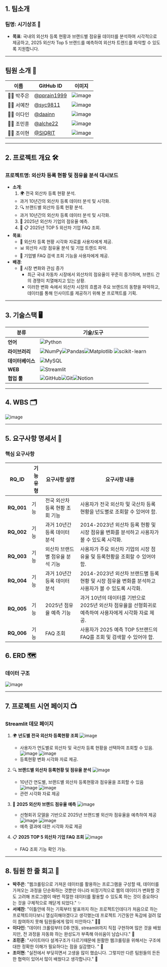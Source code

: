 ## 1. 팀소개

### 팀명: **시기상조** 🚀

- **목표**: 국내의 외산차 등록 현황과 브랜드별 점유율 데이터를 분석하여 시각적으로 제공하고, 2025 외산차 Top 5 브랜드를 예측하여 외산차 트렌드를 파악할 수 있도록 지원합니다.

---

## 팀원 소개 🌟

| 이름       | GitHub ID      | 이미지       |
| ---------- | -------------- | ------------ |
| 🧑‍💻 박주은     | [@pprain1999](https://github.com/pprain1999)        | ![image](https://github.com/user-attachments/assets/67954a06-e180-492e-b7dd-202668a9b09c) |
| 👩‍💻 서예찬     | [@syc9811](https://github.com/syc9811)      | ![image](https://github.com/user-attachments/assets/efd43c51-4666-4dff-83ce-8ff0c6c84b6f)|
| 👩‍💻 이다인     | [@daainn](https://github.com/daainn)      | ![image](https://github.com/user-attachments/assets/1390df3b-bfc8-44fe-9220-1aa38884492f)|
| 👨‍💻 조민훈     | [@alche22](https://github.com/alche22)        | ![image](https://github.com/user-attachments/assets/34347395-6119-44b0-9031-71d17fb7ac18)|
| 👩‍💻 조이현     | [@SIQRIT](https://github.com/SIQRIT)      | ![image](https://github.com/user-attachments/assets/b152d0e8-6ae8-476d-a443-37c59199ff27)|

---

## 2. 프로젝트 개요 🛠️

### **프로젝트명**: 외산차 등록 현황 및 점유율 분석 대시보드

- **소개**:
  1. 🌍 전국 외산차 등록 현황 분석.
    * 과거 10년간의 외산차 등록 데이터 분석 및 시각화.
  2. 🔍 브랜드별 외산차 등록 현황 분석.
    * 과거 10년간의 외산차 등록 데이터 분석 및 시각화.
  3. 🔮 2025년 외산차 기업의 점유율 예측.
  4. 🔮 📋 2025년 TOP 5 외산차 기업 FAQ 조회.
- **목표**:
  - 🚙 외산차 등록 현황 시각화 자료를 사용자에게 제공.
  - 📊 외산차 시장 점유율 분석 및 기업 트렌드 파악.
  - 📝 기업별 FAQ 검색 조회 기능을 사용자에게 제공.
- **배경**:
  - 🚙 시장 변화와 관심 증가
      * 최근 국내 자동차 시장에서 외산차의 점유율이 꾸준히 증가하며, 브랜드 간의 경쟁이 치열해지고 있는 상황.
      * 이러한 변화 속에서 외산차 시장의 흐름과 주요 브랜드의 동향을 파악하고, 데이터를 통해 인사이트를 제공하기 위해 본 프로젝트를 기획.

---

## 3. 기술스택 🖥️

| **분류**          | **기술/도구**                                                                 |
|-------------------|------------------------------------------------------------------------------|
| **언어**          |![Python](https://img.shields.io/badge/python-3670A0?style=for-the-badge&logo=python&logoColor=ffdd54)                                                        |
| **라이브러리**    | ![NumPy](https://img.shields.io/badge/numpy-%23013243.svg?style=for-the-badge&logo=numpy&logoColor=white)![Pandas](https://img.shields.io/badge/pandas-150458.svg?style=for-the-badge&logo=pandas&logoColor=white)![Matplotlib](https://img.shields.io/badge/Matplotlib-%23ffffff.svg?style=for-the-badge&logo=Matplotlib&logoColor=black) ![scikit-learn](https://img.shields.io/badge/scikit--learn-%23F7931E.svg?style=for-the-badge&logo=scikit-learn&logoColor=white)            |
| **데이터베이스**   | ![MySQL](https://img.shields.io/badge/mysql-4479A1.svg?style=for-the-badge&logo=mysql&logoColor=white)                                                           |
| **WEB**        | ![Streamlit](https://img.shields.io/badge/Streamlit-%23FE4B4B.svg?style=for-the-badge&logo=streamlit&logoColor=white)                                               |
| **협업 툴**       | ![GitHub](https://img.shields.io/badge/github-%23121011.svg?style=for-the-badge&logo=github&logoColor=white)![Git](https://img.shields.io/badge/git-%23F05033.svg?style=for-the-badge&logo=git&logoColor=white)![Notion](https://img.shields.io/badge/Notion-%23000000.svg?style=for-the-badge&logo=notion&logoColor=white)                                                   |
---

## 4. WBS 🗂️

![image](https://github.com/user-attachments/assets/eb10283c-7d58-4f14-bc8b-1a5a31c6f083)


---

## 5. 요구사항 명세서 📜

### **핵심 요구사항**

| **RQ_ID**  | **기능유형** | **요구사항 설명**               | **요구사항 내용**                                       |
| ---------- | ------------ | ----------------------------- | ----------------------------------------------------- |
| **RQ_001** | 기능         | 전국 외산차 등록 현황 조회 기능    | 사용자가 전국 외산차 및 국산차 등록 현황을 년도별로 조회할 수 있어야 함.        |
| **RQ_002** | 기능         | 과거 10년간 등록 데이터 분석     | 2014-2023년 외산차 등록 현황 및 시장 점유율 변화를 분석하고 사용자가 볼 수 있도록 시각화.   |
| **RQ_003** | 기능         | 외산차 브랜드별 점유율 분석 기능 | 사용자가 주요 외산차 기업의 시장 점유율 및 등록현황을 조회할 수 있어야 함.   |
| **RQ_004** | 기능         | 과거 10년간 등록 데이터 분석     | 2014-2023년 외산차 브랜드별 등록 현황 및 시장 점유율 변화를 분석하고 사용자가 볼 수 있도록 시각화.   |
| **RQ_005** | 기능         | 2025년 점유율 예측 기능          | 과거 10년의 데이터를 기반으로 2025년 외산차 점유율을 선형회귀로 예측하여 사용자에게 시각화 자료 제공.     |
| **RQ_006** | 기능         | FAQ 조회                        | 사용자가 2025 예측 TOP 5브랜드의 FAQ를 조회 및 검색할 수 있어야 함.        |

## 6. ERD 🗺️

### **데이터 구조**
![image](https://github.com/user-attachments/assets/a5a66af1-18a9-4740-a4df-e436f806c331)

---

## 7. 프로젝트 시연 페이지 📺

### **Streamlit 데모 페이지**

1. 🌍 **년도별 전국 외산차 등록현황 조회**
     ![image](https://github.com/user-attachments/assets/ff7d67a2-8910-498b-80a0-78e219ed9759)
   - 사용자가 연도별로 외산차 및 국산차 등록 현황을 선택하여 조회할 수 있음.
     ![image](https://github.com/user-attachments/assets/7c40a5a0-8ada-4fd5-a4b8-3badfa2feaef)
     ![image](https://github.com/user-attachments/assets/17b46cf7-b665-486d-99df-03370881980d)
   - 등록현황 변화 시각화 자료 제공.

2. 🔍 **브랜드별 외산차 등록현황 및 점유율 분석**
     ![image](https://github.com/user-attachments/assets/df2d48c3-0886-4809-b386-4ad61f680dea)
   - 10년간 연도별, 브랜드별 외산차 등록현황과 점유율을 조회할 수 있음
     ![image](https://github.com/user-attachments/assets/d7674f80-94b9-4d12-9b25-682936ed0fdf)
     ![image](https://github.com/user-attachments/assets/957081f6-7daf-4752-b68e-a39f53675b41)
   - 관련 시각화 자료 제공

3. 📝 **2025 외산차 브랜드 점유율 예측**
     ![image](https://github.com/user-attachments/assets/3bf2c287-4046-43eb-b90a-7a603f014ce7)
   - 선형회귀 모델을 기반으로 2025년 브랜드별 외산차 점유율을 예측하여 제공
     ![image](https://github.com/user-attachments/assets/c23e0109-55c5-4e35-ad0f-6970cdd864a9)
     ![image](https://github.com/user-attachments/assets/b2afecce-afe9-4bb8-a9e7-cd617112c87a)
   - 예측 결과에 대한 시각화 자료 제공

4. 📋 **2025 TOP 5 외산차 기업 FAQ 조회**
   ![image](https://github.com/user-attachments/assets/14305dd0-4501-4b28-9a42-980d67f7346c)
   - FAQ 조회 기능 확인 가능.

---

## 8. 팀원 한 줄 회고 🌈

- **박주은**: "웹크롤링으로 가져온 데이터를 활용하는 프로그램을 구성할 때, 데이터를 가져오는 과정을 단순화하는 것뿐만 아니라 비정기적으로 웹의 데이터가 변화할 것도 고려해 프로그램이 매번 적절한 데이터를 활용할 수 있도록 하는 것이 중요하다는 것을 구체적으로 깨닫게 되었다." ✨
- **서예찬**: "이틀안에 하는 기획부터 발표까지 하는 프로젝트인데다가 처음으로 하는 프로젝트이다보니 열심히해야겠다고 생각했는데 프로젝트 기간동안 독감에 걸려 많이 참여하지 못해 팀원들에게 많이 미안하다." 🧑‍🔬
- **이다인**: "데이터 크롤링부터 DB 연동, streamlit까지 직접 구현하며 많은 것을 배웠지만, 전 과정을 자동화 하는 완성도가 부족해 아쉬움이 남습니다." 🎯
- **조민훈**: "사이트마다 설계구조가 다르기때문에 원활한 웹크롤링을 위해서는 구조에 대한 정확한 이해가 필요하다는 점을 실감했다. " 🎨
- **조이현**: "실전에서 부딪히면서 고생을 많이 했습니다. 그렇지만 다른 팀원들의 든든한 협력이 있어서 많이 배웠다고 생각합니다." 🤝
